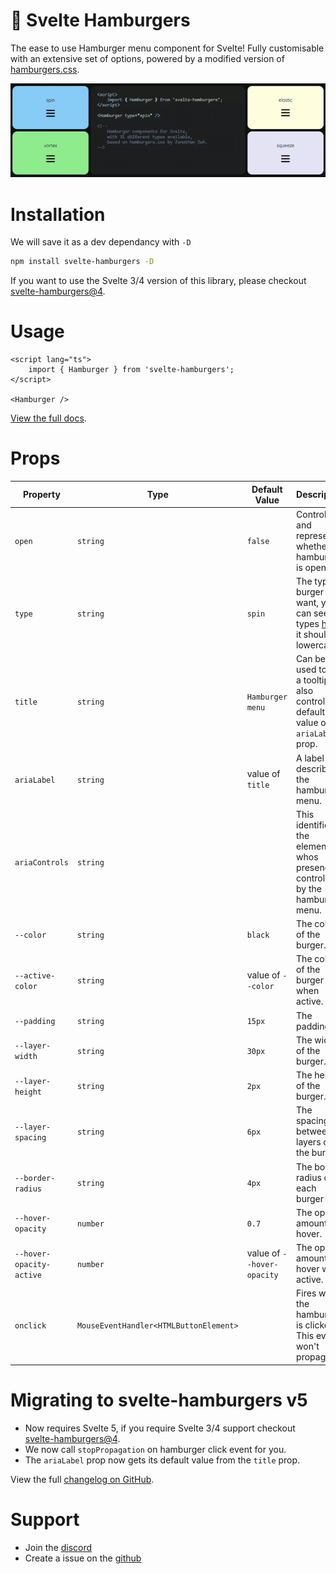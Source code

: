 # 🍔 Svelte Hamburgers

The ease to use Hamburger menu component for Svelte! Fully customisable with an extensive set of options, powered by a modified version of [hamburgers.css](https://github.com/jonsuh/hamburgers).

![demo gif](https://raw.githubusercontent.com/ghostdevv/svelte-hamburgers/9c284ea2b94a6d940338acf737cbf5366c30cce2/.github/demo.gif)

# Installation

We will save it as a dev dependancy with `-D`

```bash
npm install svelte-hamburgers -D
```

If you want to use the Svelte 3/4 version of this library, please checkout [svelte-hamburgers@4](https://www.npmjs.com/package/svelte-hamburgers/v/4.2.1).

# Usage

```svelte
<script lang="ts">
    import { Hamburger } from 'svelte-hamburgers';
</script>

<Hamburger />
```

[View the full docs](https://svelte-hamburgers.willow.codes).

# Props

| Property                 | Type                                   | Default Value              | Description                                                                                                                                           |
| ------------------------ | -------------------------------------- | -------------------------- | ----------------------------------------------------------------------------------------------------------------------------------------------------- |
| `open`                   | `string`                               | `false`                    | Controls and represents whether the hamburger is open.                                                                                                |
| `type`                   | `string`                               | `spin`                     | The type of burger you want, you can see the types [here](https://github.com/ghostdevv/svelte-hamburgers/blob/main/types.md), it should be lowercase. |
| `title`                  | `string`                               | `Hamburger menu`           | Can be used to add a tooltip, also controls the default value of the `ariaLabel` prop.                                                                |
| `ariaLabel`              | `string`                               | value of `title`           | A label that describes the hamburger menu.                                                                                                            |
| `ariaControls`           | `string`                               |                            | This identifies the element(s) whos presence is controlled by the hamburger menu.                                                                     |
| `--color`                | `string`                               | `black`                    | The color of the burger.                                                                                                                              |
| `--active-color`         | `string`                               | value of `--color`         | The color of the burger when active.                                                                                                                  |
| `--padding`              | `string`                               | `15px`                     | The padding.                                                                                                                                          |
| `--layer-width`          | `string`                               | `30px`                     | The width of the burger.                                                                                                                              |
| `--layer-height`         | `string`                               | `2px`                      | The height of the burger.                                                                                                                             |
| `--layer-spacing`        | `string`                               | `6px`                      | The spacing between layers of the burger.                                                                                                             |
| `--border-radius`        | `string`                               | `4px`                      | The border radius of each burger part.                                                                                                                |
| `--hover-opacity`        | `number`                               | `0.7`                      | The opacity amount on hover.                                                                                                                          |
| `--hover-opacity-active` | `number`                               | value of `--hover-opacity` | The opacity amount of hover when active.                                                                                                              |
| `onclick`                | `MouseEventHandler<HTMLButtonElement>` |                            | Fires when the hamburger is clicked. This event won't propagate.                                                                                      |

# Migrating to svelte-hamburgers v5

-   Now requires Svelte 5, if you require Svelte 3/4 support checkout [svelte-hamburgers@4](https://www.npmjs.com/package/svelte-hamburgers/v/4.2.1).
-   We now call `stopPropagation` on hamburger click event for you.
-   The `ariaLabel` prop now gets its default value from the `title` prop.

View the full [changelog on GitHub](https://github.com/ghostdevv/svelte-hamburgers/releases).

# Support

-   Join the [discord](https://discord.gg/2Vd4wAjJnm)<br>
-   Create a issue on the [github](https://github.com/ghostdevv/svelte-hamburgers)
